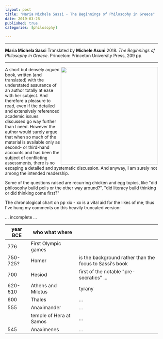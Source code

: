 ```yaml
---
layout: post
title: "Maria Michela Sassi - The Beginnings of Philosophy in Greece"
date: 2019-03-28
published: true
categories: [philosophy]

---
```



***
<b>Maria Michela Sassi</b> Translated by <b>Michele Asuni</b> 2018. _The Beginnings of Philosophy in Greece_. Princeton: Princeton University Press, 209  pp.

***
<img align="right" width="320" src="https://press.princeton.edu/sites/default/files/styles/large/public/covers/9780691180502_0.png?itok=WZ13AVlO7" alt="">   

A short but densely argued book, written (and translated) with the understated assurance of an author totally at ease with her subject.  And therefore a pleasure to read, even if the detailed and extensively referenced academic issues discussed go way further than I need.  However the author would surely argue that when so much of the material is available only as second- or third-hand accounts and has been the subject of conflicting assessments, there is no escaping a detailed and systematic discussion.  And anyway, I am surely not among the intended readership.

Some of the questions raised are recurring chicken and egg topics, like "did philosophy build polis or the other way around?", "did literacy build thinking or did thinking come first?"

The chronological chart on pp xix - xx is a vital aid for the likes of me; thus I've hung my comments on this heavily truncated version:

... incomplete ...

| year BCE  | who what where         |                                                    |
| ----------|---------------------|----------------------------------------------------|
| 776       | First Olympic games |  |
| 750-725?  | Homer               |   is the background rather than the focus to Sassi's book|
| 700       | Hesiod              |   first of the notable "pre-socratics" ... |
| 620-610   | Athens and Miletus  |   tyrany |
| 600       | Thales              |    ... |
| 555       | Anaximander         |    ... |
|           | temple of Hera at Samos     |    ... |
| 545       | Anaximenes              |    ... |


